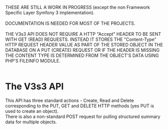 THESE ARE STILL A WORK IN PROGRESS (except the non Framework Specific Layer Symfony 3 implementation).<br /><br />
DOCUMENTATION IS NEEDED FOR MOST OF THE PROJECTS.<br /><br />
THE V3s3 API DOES NOT REQUIRE A HTTP "Accept" HEADER TO BE SENT WITH GET (READ) REQUESTS. INSTEAD IT STORES THE "Content-Type" HTTP REQUEST HEADER VALUE AS PART OF THE STORED OBJECT IN THE DATABASE ON A PUT (CREATE) REQUEST OR IF THE HEADER IS MISSING THE CONTENT TYPE IS DETERMINED FROM THE OBJECT'S DATA USING PHP'S FILEINFO MODULE.<br /><br />

# The V3s3 API
This API has three standard actions - Create, Read and Delete corresponding to the PUT, GET and DELETE HTTP methods (yes PUT is used to create an object).<br />
There is also a non-standard POST request for pulling structured summary data for multiple objects.
